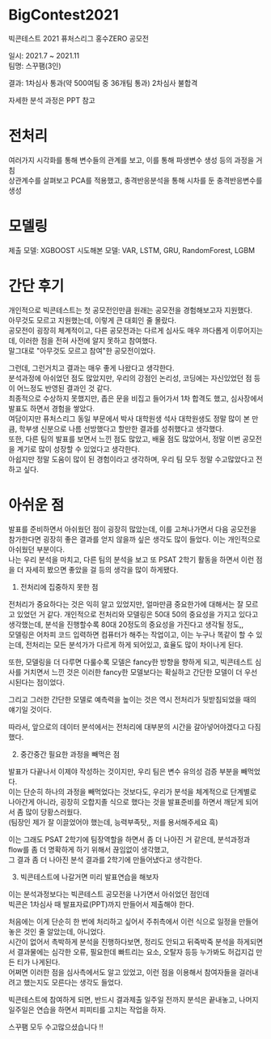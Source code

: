 # BigContest2021
빅콘테스트 2021 퓨처스리그 홍수ZERO 공모전  

일시: 2021.7 ~ 2021.11  
팀명: 스꾸팸(3인)  

결과: 1차심사 통과(약 500여팀 중 36개팀 통과) 2차심사 불합격  

자세한 분석 과정은 PPT 참고  

# 전처리

여러가지 시각화를 통해 변수들의 관계를 보고, 이를 통해 파생변수 생성 등의 과정을 거침  
상관계수를 살펴보고 PCA를 적용했고, 충격반응분석을 통해 시차를 둔 충격반응변수를 생성  

# 모델링  

제출 모델: XGBOOST
시도해본 모델: VAR, LSTM, GRU, RandomForest, LGBM  

# 간단 후기
개인적으로 빅콘테스트는 첫 공모전인만큼 원래는 공모전을 경험해보고자 지원했다.  
아무것도 모르고 지원했는데, 이렇게 큰 대회인 줄 몰랐다.  
공모전이 굉장히 체계적이고, 다른 공모전과는 다르게 심사도 매우 까다롭게 이루어지는데, 이러한 점을 전혀 사전에 알지 못하고 참여했다.  
말그대로 "아무것도 모르고 참여"한 공모전이었다.  

  
그런데, 그런거치고 결과는 매우 좋게 나왔다고 생각한다.  
분석과정에 아쉬었던 점도 많았지만, 우리의 강점인 논리성, 코딩에는 자신있었던 점 등이 어느정도 반영된 결과인 것 같다.  
최종적으로 수상하지 못했지만, 좁은 문을 비집고 들어가서 1차 합격도 했고, 심사장에서 발표도 하면서 경험을 쌓았다.  
여담이지만 퓨처스리그 동일 부문에서 박사 대학원생 석사 대학원생도 정말 많이 본 만큼, 학부생 신분으로 나름 선방했다고 할만한 결과를 성취했다고 생각했다.  
또한, 다른 팀의 발표를 보면서 느낀 점도 많았고, 배울 점도 많았어서, 정말 이번 공모전을 계기로 많이 성장할 수 있었다고 생각한다.  
아쉽지만 정말 도움이 많이 된 경험이라고 생각하며, 우리 팀 모두 정말 수고많았다고 전하고 싶다.  


# 아쉬운 점
발표를 준비하면서 아쉬웠던 점이 굉장히 많았는데, 이를 고쳐나가면서 다음 공모전을 참가한다면 굉장히 좋은 결과를 얻지 않을까 싶은 생각도 많이 들었다.
이는 개인적으로 아쉬웠던 부분이다.  
나는 우리 분석을 마치고, 다른 팀의 분석을 보고 또 PSAT 2학기 활동을 하면서 이런 점을 더 자세히 봤으면 좋았을 걸 등의 생각을 많이 하게됐다.  

1. 전처리에 집중하지 못한 점  

전처리가 중요하다는 것은 익히 알고 있었지만, 얼마만큼 중요한가에 대해서는 잘 모르고 있었던 거 같다. 
개인적으로 전처리와 모델링은 50대 50의 중요성을 가지고 있다고 생각했는데, 분석을 진행할수록 80대 20정도의 중요성을 가진다고 생각될 정도,,  
모델링은 어차피 코드 입력하면 컴퓨터가 해주는 작업이고, 이는 누구나 똑같이 할 수 있는데, 전처리는 모든 분석가가 다르게 하게 되어있고, 효율도 많이 차이나게 된다.  

또한, 모델링을 더 다루면 다룰수록 모델은 fancy한 방향을 향하게 되고, 빅콘테스트 심사를 거치면서 느낀 것은 이러한 fancy한 모델보다는 확실하고 간단한 모델이 더 우선시된다는 점이었다.  

그리고 그러한 간단한 모델로 예측력을 높이는 것은 역시 전처리가 뒷받침되었을 때의 얘기일 것이다. 

따라서, 앞으로의 데이터 분석에서는 전처리에 대부분의 시간을 갈아넣어야겠다고 다짐했다.

2. 중간중간 필요한 과정을 빼먹은 점  

발표가 다끝나서 이제야 작성하는 것이지만, 우리 팀은 변수 유의성 검증 부분을 빼먹었다.  
이는 단순히 하나의 과정을 빼먹었다는 것보다도, 우리가 분석을 체계적으로 단계별로 나아간게 아니라, 굉장히 오합지졸 식으로 했다는 것을 발표준비를 하면서 깨닫게 되어서 좀 많이 당황스러웠다.  
(팀장인 제가 잘 이끌었어야 했는데, 능력부족탓,, 저를 용서해주세요 흑)  

이는 그래도 PSAT 2학기에 팀장역할을 하면서 좀 더 나아진 거 같은데, 분석과정과 flow를 좀 더 명확하게 하기 위해서 끊임없이 생각했고,  
그 결과 좀 더 나아진 분석 결과를 2학기에 만들어냈다고 생각한다. 

3. 빅콘테스트에 나갈거면 미리 발표연습을 해보자  

이는 분석과정보다는 빅콘테스트 공모전을 나가면서 아쉬었던 점인데  
빅콘은 1차심사 때 발표자료(PPT)까지 만들어서 제출해야 한다.  

처음에는 이게 단순히 한 번에 처리하고 싶어서 주취측에서 이런 식으로 일정을 만들어놓은 것인 줄 알았는데, 아니었다.  
시간이 없어서 촉박하게 분석을 진행하다보면, 정리도 안되고 뒤죽박죽 분석을 하게되면서 결과물에는 심각한 오류, 필요한데 빠트리는 요소, 오탈자 등등 누가봐도 허겁지겁 만든 티가 나게된다.  
어쩌면 이러한 점을 심사측에서도 알고 있었고, 이런 점을 이용해서 참여자들을 걸러내려고 했는지도 모른다는 생각도 들었다.  

빅콘테스트에 참여하게 되면, 반드시 결과제출 일주일 전까지 분석은 끝내놓고, 나머지 일주일은 연습을 하면서 피피티를 고치는 작업을 하자.

스꾸팸 모두 수고많으셨습니다 !!



